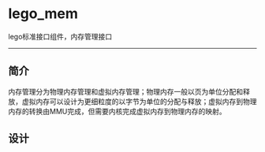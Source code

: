 # lego_mem
lego标准接口组件，内存管理接口

---

## 简介

内存管理分为物理内存管理和虚拟内存管理；物理内存一般以页为单位分配和释放，虚拟内存可以设计为更细粒度的以字节为单位的分配与释放；虚拟内存到物理内存的转换由MMU完成，但需要内核完成虚拟内存到物理内存的映射。

## 设计
